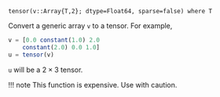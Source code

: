 ```
tensor(v::Array{T,2}; dtype=Float64, sparse=false) where T
```

Convert a generic array `v` to a tensor. For example, 

```julia
v = [0.0 constant(1.0) 2.0
    constant(2.0) 0.0 1.0]
u = tensor(v)
```

`u` will be a $2\times 3$ tensor. 

!!! note
    This function is expensive. Use with caution.

